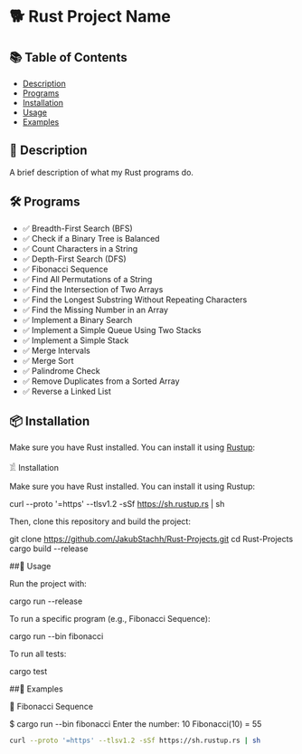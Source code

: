 # 🐕 Rust Project Name


## 📚 Table of Contents
- [Description](#-description)
- [Programs](#-programs)
- [Installation](#-installation)
- [Usage](#-usage)
- [Examples](#-examples)

## 📌 Description
A brief description of what my Rust programs do.

## 🛠 Programs
- ✅ Breadth-First Search (BFS)
- ✅ Check if a Binary Tree is Balanced
- ✅ Count Characters in a String
- ✅ Depth-First Search (DFS)
- ✅ Fibonacci Sequence
- ✅ Find All Permutations of a String
- ✅ Find the Intersection of Two Arrays
- ✅ Find the Longest Substring Without Repeating Characters
- ✅ Find the Missing Number in an Array
- ✅ Implement a Binary Search
- ✅ Implement a Simple Queue Using Two Stacks
- ✅ Implement a Simple Stack
- ✅ Merge Intervals
- ✅ Merge Sort
- ✅ Palindrome Check
- ✅ Remove Duplicates from a Sorted Array
- ✅ Reverse a Linked List

## 📦 Installation
Make sure you have Rust installed. You can install it using [Rustup](https://rustup.rs/):

𓀃 Installation

Make sure you have Rust installed. You can install it using Rustup:

curl --proto '=https' --tlsv1.2 -sSf https://sh.rustup.rs | sh

Then, clone this repository and build the project:

git clone https://github.com/JakubStachh/Rust-Projects.git
cd Rust-Projects
cargo build --release

##🚀 Usage

Run the project with:

cargo run --release

To run a specific program (e.g., Fibonacci Sequence):

cargo run --bin fibonacci

To run all tests:

cargo test

##🐜 Examples

📌 Fibonacci Sequence

$ cargo run --bin fibonacci
Enter the number: 10
Fibonacci(10) = 55

```sh
curl --proto '=https' --tlsv1.2 -sSf https://sh.rustup.rs | sh
